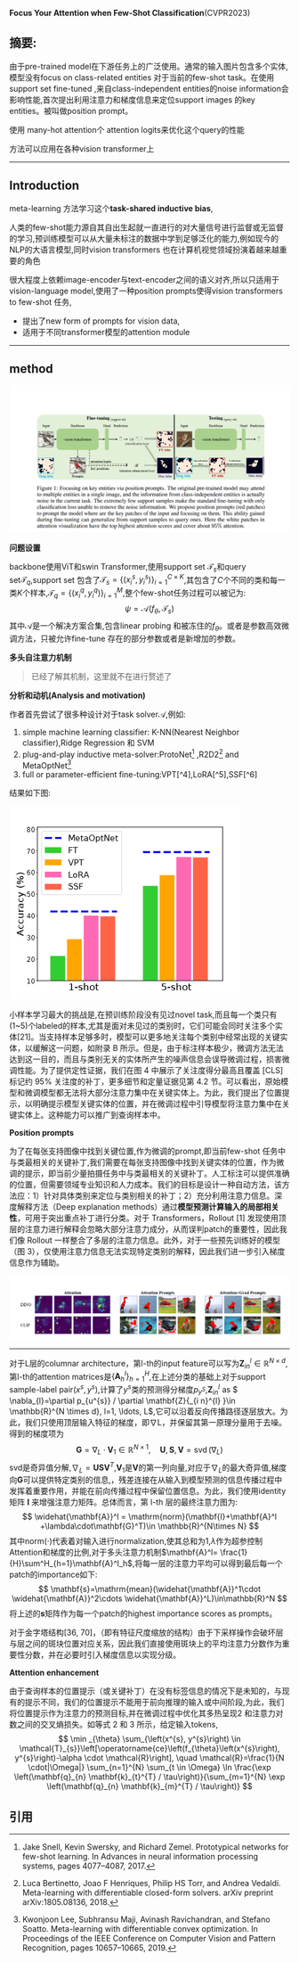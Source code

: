 **Focus Your Attention when Few-Shot Classification**(CVPR2023)

## 摘要:

由于pre-trained model在下游任务上的广泛使用。通常的输入图片包含多个实体,模型没有focus on class-related entities 对于当前的few-shot task。在使用support set fine-tuned ,来自class-independent entities的noise information会影响性能,首次提出利用注意力和梯度信息来定位support images 的key entities。被叫做position prompt。

使用 many-hot attention个 attention logits来优化这个query的性能

方法可以应用在各种vision transformer上

---

## Introduction

meta-learning 方法学习这个**task-shared inductive bias**,

人类的few-shot能力源自其自出生起就一直进行的对大量信号进行监督或无监督的学习,预训练模型可以从大量未标注的数据中学到足够泛化的能力,例如现今的NLP的大语言模型,同时vision transformers 也在计算机视觉领域扮演着越来越重要的角色

很大程度上依赖image-encoder与text-encoder之间的语义对齐,所以只适用于vision-language model,使用了一种position prompts使得vision transformers to few-shot 任务,

- 提出了new form of prompts for vision data,
- 适用于不同transformer模型的attention module

---

## method

![image-20231209150802785](attachments\image-20231209150802785.png)

**问题设置**

backbone使用ViT和swin Transformer,使用support set $\mathcal{T}_s$和query set$\mathcal{T}_q$,support set 包含了$\mathcal{T}_s =\{(x^s_i,y^s_i)\}^{C\times K}_{i=1}$,其包含了$C$个不同的类和每一类$K$个样本,$\mathcal{T}_q =\{(x^q_i,y^q_i)\}^{M}_{i=1}$,整个few-shot任务过程可以被记为:
$$
\psi = \mathcal{A}(f_{\theta},\mathcal{T}_s)
$$
其中$\mathcal{A}$是一个解决方案合集,包含linear probing 和被冻住的$f_{\theta}$。或者是参数高效微调方法，只被允许fine-tune 存在的部分参数或者是新增加的参数。

**多头自注意力机制**

> 已经了解其机制，这里就不在进行赘述了

**分析和动机(Analysis and motivation)**

作者首先尝试了很多种设计对于task solver$\mathcal{A}$,例如:

1. simple machine learning classifier: K-NN(Nearest Neighbor classifier),Ridge Regression 和 SVM
2. plug-and-play inductive meta-solver:ProtoNet[^1] ,R2D2[^2] and MetaOptNet[^3]
3. full or parameter-efficient fine-tuning:VPT[^4],LoRA[^5],SSF[^6]

结果如下图:

![image-20231209203211243](attachments\image-20231209203211243.png)

小样本学习最大的挑战是,在预训练阶段没有见过novel task,而且每一个类只有(1~5)个labeled的样本,尤其是面对未见过的类别时，它们可能会同时关注多个实体[21]。当支持样本足够多时，模型可以更多地关注每个类别中经常出现的关键实体，以缓解这一问题，如附录 B 所示。但是，由于标注样本极少，微调方法无法达到这一目的，而且与类别无关的实体所产生的噪声信息会误导微调过程，损害微调性能。为了提供定性证据，我们在图 4 中展示了关注度得分最高且覆盖 [CLS] 标记约 95% 关注度的补丁，更多细节和定量证据见第 4.2 节。可以看出，原始模型和微调模型都无法将大部分注意力集中在关键实体上。为此，我们提出了位置提示，以明确提示模型关键实体的位置，并在微调过程中引导模型将注意力集中在关键实体上。这种能力可以推广到查询样本中。

**Position prompts**

为了在每张支持图像中找到关键位置,作为微调的prompt,即当前few-shot 任务中与类最相关的关键补丁,我们需要在每张支持图像中找到关键实体的位置，作为微调的提示，即当前少量拍摄任务中与类最相关的关键补丁。人工标注可以提供准确的位置，但需要领域专业知识和人力成本。我们的目标是设计一种自动方法，该方法应：1）针对具体类别来定位与类别相关的补丁；2）充分利用注意力信息。深度解释方法（Deep explanation methods）通过**模型预测计算输入的局部相关性**，可用于突出重点补丁进行分类。对于 Transformers，Rollout [1] 发现使用顶层的注意力进行解释会忽略大部分注意力成分，从而误判patch的重要性，因此我们像 Rollout 一样整合了多层的注意力信息。此外，对于一些预先训练好的模型（图 3），仅使用注意力信息无法实现特定类别的解释，因此我们进一步引入梯度信息作为辅助。

![image-20231209213716617](attachments\image-20231209213716617.png)

---

对于L层的columnar architecture，第l-th的input feature可以写为$\mathbf{Z}^l_{in}\in\mathbb{R}^{N\times d}$,第l-th的attention matrices是$\{\mathbf{A}^l_h\}^H_{h=1}$,在上述分类的基础上对于support sample-label pair$(x^s,y^s)$,计算了$y^s$类的预测得分梯度$p_{y^S}$,$\mathbf{Z}{_{i n}^{l} }$  as $ \nabla_{l}=\partial p_{u^{s}} / \partial \mathbf{Z}{_{i n}^{l} }\in \mathbb{R}^{N \times d}, l=1, \ldots, L$,它可以沿着反向传播路径逐层放大。为此，我们只使用顶层输入特征的梯度，即∇L，并保留其第一原理分量用于去噪。得到的梯度项为
$$
\mathbf{G}=\nabla_{L} \cdot \mathbf{V}_{1} \in \mathbb{R}^{N \times 1}, \quad \mathbf{U}, \mathbf{S}, \mathbf{V}=\operatorname{svd}\left(\nabla_{L}\right)
$$
svd是奇异值分解,$\nabla_L = \mathbf{USV}^T$,$\mathbf{V}_1$是$\mathbf{V}$的第一列向量,对应于$\nabla_L$的最大奇异值,梯度向$\mathbf{G}$可以提供特定类别的信息,，残差连接在从输入到模型预测的信息传播过程中发挥着重要作用，并能在前向传播过程中保留位置信息。为此，我们使用identity矩阵 $\mathbf{I}$ 来增强注意力矩阵。总体而言，第 l-th 层的最终注意力图为:
$$
\widehat{\mathbf{A}}^l = \mathrm{norm}(\mathbf{I}+\mathbf{A}^l +\lambda\cdot\mathbf{G}^T)\in \mathbb{R}^{N\times N}
$$
其中$\mathrm{norm}(\cdot)$代表着对输入进行normalization,使其总和为1,$\lambda$作为超参控制Attention和梯度的比例,对于多头注意力机制$\mathbf{A}^l= \frac{1}{H}\sum^H_{h=1}\mathbf{A}^l_h$,将每一层的注意力平均可以得到最后每一个patch的importance如下:
$$
\mathbf{s}=\mathrm{mean}(\widehat{\mathbf{A}}^1\cdot \widehat{\mathbf{A}}^2\cdots \widehat{\mathbf{A}}^L)\in\mathbb{R}^N
$$
将上述的$\mathbf{s}$矩阵作为每一个patch的highest importance scores as prompts。

对于金字塔结构[36, 70]，（即有特征尺度缩放的结构）由于下采样操作会破坏层与层之间的斑块位置对应关系，因此我们直接使用斑块上的平均注意力分数作为重要性分数，并在必要时引入梯度信息以实现分级。

**Attention enhancement**

由于查询样本的位置提示（或关键补丁）在没有标签信息的情况下是未知的，与现有的提示不同，我们的位置提示不能用于前向推理的输入或中间阶段,为此，我们将位置提示作为注意力的预测目标,并在微调过程中优化其多热呈现2 和注意力对数之间的交叉熵损失。如等式 2 和 3 所示，给定输入tokens,
$$
\min _{\theta} \sum_{\left(x^{s}, y^{s}\right) \in \mathcal{T}_{s}}\left[\operatorname{ce}\left(f_{\theta}\left(x^{s}\right), y^{s}\right)-\alpha \cdot \mathcal{R}\right], \quad \mathcal{R}=\frac{1}{N \cdot|\Omega|} \sum_{n=1}^{N} \sum_{t \in \Omega} \ln \frac{\exp \left(\mathbf{q}_{n} \mathbf{k}_{t}^{T} / \tau\right)}{\sum_{m=1}^{N} \exp \left(\mathbf{q}_{n} \mathbf{k}_{m}^{T} / \tau\right)}
$$


## 引用

[^1]:Jake Snell, Kevin Swersky, and Richard Zemel. Prototypical networks for few-shot learning. In Advances in neural information processing systems, pages 4077–4087, 2017.
[^2]:Luca Bertinetto, Joao F Henriques, Philip HS Torr, and Andrea Vedaldi. Meta-learning with differentiable closed-form solvers. arXiv preprint arXiv:1805.08136, 2018.
[^3]:Kwonjoon Lee, Subhransu Maji, Avinash Ravichandran, and Stefano Soatto. Meta-learning with differentiable convex optimization. In Proceedings of the IEEE Conference on Computer Vision and Pattern Recognition, pages 10657–10665, 2019.